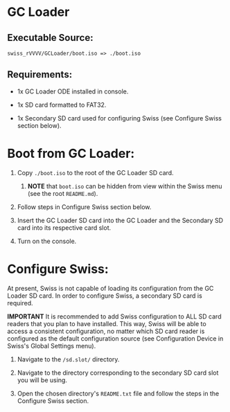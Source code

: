 GC Loader
=========

Executable Source:
-----------------

	swiss_rVVVV/GCLoader/boot.iso => ./boot.iso


Requirements:
------------

- 1x GC Loader ODE installed in console.

- 1x SD card formatted to FAT32.

- 1x Secondary SD card used for configuring Swiss (see Configure Swiss section below).


Boot from GC Loader:
===================

1. Copy `./boot.iso` to the root of the GC Loader SD card.
	1. **NOTE** that `boot.iso` can be hidden from view
		within the Swiss menu (see the root `README.md`).

1. Follow steps in Configure Swiss section below.

1. Insert the GC Loader SD card into the GC Loader and
	the Secondary SD card into its respective card slot.

1. Turn on the console.


Configure Swiss:
===============

At present, Swiss is not capable of loading its configuration from
the GC Loader SD card. In order to configure Swiss, a secondary SD
card is required.

**IMPORTANT**
It is recommended to add Swiss configuration to ALL SD card readers that
you plan to have installed. This way, Swiss will be able to access a
consistent configuration, no matter which SD card reader is configured
as the default configuration source (see Configuration Device in Swiss's
Global Settings menu).

1. Navigate to the `/sd.slot/` directory.

1. Navigate to the directory corresponding to the secondary SD card
	slot you will be using.

1. Open the chosen directory's `README.txt` file and follow the steps
	in the Configure Swiss section.
